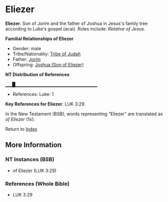 # Eliezer
**Eliezer**. 
Son of Jorim and the father of Joshua in Jesus's family tree according to Luke's gospel (acai). 
Roles include: 
_Relative of Jesus_. 




**Familial Relationships of Eliezer**


* Gender: male
* Tribe/Nationality: [Tribe of Judah](../../../groups/md/acai/Judah.md)
* Father: [Jorim](Jorim.md)
* Offspring: [Joshua (Son of Eliezer)](Joshua.md)


**NT Distribution of References**

▁▁█▁▁▁▁▁▁▁▁▁▁▁▁▁▁▁▁▁▁▁▁▁▁▁▁
* References: Luke: 1



**Key References for Eliezer**: 
LUK 3:29. 




In the New Testament (BSB), words representing “Eliezer” are translated as 
*of Eliezer* (1x). 


Return to [Index](00-Index.md)

## More Information

### NT Instances (BSB)

* of Eliezer (LUK 3:29)



### References (Whole Bible)

* LUK 3:29



